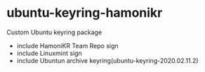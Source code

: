 # ubuntu-keyring-hamonikr

Custom Ubuntu keyring package

- include HamoniKR Team Repo sign
- include Linuxmint sign
- include Ubuntun archive keyring(ubuntu-keyring-2020.02.11.2)

